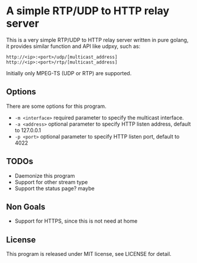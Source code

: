 # A simple RTP/UDP to HTTP relay server

This is a very simple RTP/UDP to HTTP relay server written in pure golang,
it provides similar function and API like udpxy, such as:
```
http://<ip>:<port>/udp/[multicast_address]
http://<ip>:<port>/rtp/[multicast_address]
```

Initially only MPEG-TS (UDP or RTP) are supported.

## Options
There are some options for this program.
- `-m <interface>` required parameter to specify the multicast interface.
- `-a <address>` optional parameter to specify HTTP listen address, default to 127.0.0.1
- `-p <port>` optional parameter to specify HTTP listen port, default to 4022

## TODOs
- Daemonize this program
- Support for other stream type
- Support the status page? maybe

## Non Goals
- Support for HTTPS, since this is not need at home

## License
This program is released under MIT license, see LICENSE for detail.
